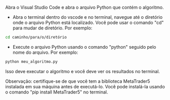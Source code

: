 Abra o Visual Studio Code e abra o arquivo Python que contém o algoritmo.

- Abra o terminal dentro do vscode e no terminal, navegue até o diretório onde o arquivo Python está localizado. Você pode usar o comando "cd" para mudar de diretório. Por exemplo:

```bash
cd caminho/para/o/diretório

```

- Execute o arquivo Python usando o comando "python" seguido pelo nome do arquivo. Por exemplo:

```bash
python meu_algoritmo.py

```

Isso deve executar o algoritmo e você deve ver os resultados no terminal.

Observação: certifique-se de que você tem a biblioteca MetaTrader5 instalada em sua máquina antes de executá-lo. Você pode instalá-la usando o comando "pip install MetaTrader5" no terminal.

